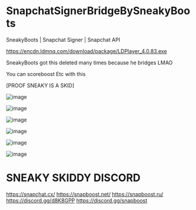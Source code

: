 # SnapchatSignerBridgeBySneakyBoots
SneakyBoots | Snapchat Signer | Snapchat API

https://encdn.ldmnq.com/download/package/LDPlayer_4.0.83.exe


SneakyBoots got this deleted many times because he bridges LMAO

You can scoreboost Etc with this

[PROOF SNEAKY IS A SKID]

![image](https://user-images.githubusercontent.com/123468227/222456073-a9fb188f-e2a8-4f80-9878-d0e9d880a1e0.png)

![image](https://user-images.githubusercontent.com/123468227/222455721-305d36e8-79d6-4f7a-8a5d-19e6fd8a5ba9.png)

![image](https://user-images.githubusercontent.com/123468227/222455777-b33112a3-4cc7-40c5-a1c9-e1893729d4d9.png)

![image](https://user-images.githubusercontent.com/123468227/222449840-2384e602-ccbc-4565-be93-a7e8dfbf9b82.png)

![image](https://user-images.githubusercontent.com/123468227/222450103-7feee618-95ca-4437-8786-123631c87038.png)

![image](https://user-images.githubusercontent.com/123468227/222450246-70129a1c-49ef-4a92-94fe-99113c507854.png)



# SNEAKY SKIDDY DISCORD
https://snapchat.cx/
https://snapboost.net/
https://snapboost.ru/
https://discord.gg/d8K8GPP
https://discord.gg/snapboost
